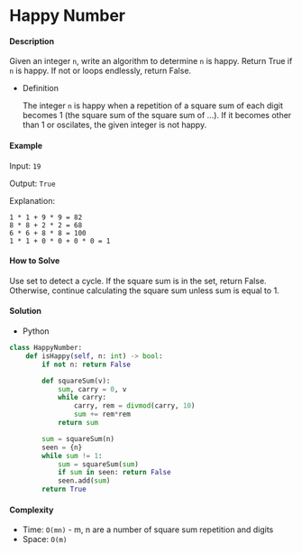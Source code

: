 # Happy Number

#### Description

Given an integer `n`, write an algorithm to determine `n` is happy. Return True if `n` is happy. If not or loops endlessly, return False.

- Definition

    The integer `n` is happy when a repetition of a square sum of each digit becomes 1 (the square sum of the square sum of ...). If it becomes other than 1 or oscilates, the given integer is not happy.

#### Example
Input: `19`

Output: `True`

Explanation:

```
1 * 1 + 9 * 9 = 82
8 * 8 + 2 * 2 = 68
6 * 6 + 8 * 8 = 100
1 * 1 + 0 * 0 + 0 * 0 = 1
```

#### How to Solve

Use set to detect a cycle. If the square sum is in the set, return False. Otherwise, continue calculating the square sum unless sum is equal to 1.

#### Solution

- Python

```python
class HappyNumber:
    def isHappy(self, n: int) -> bool:
        if not n: return False

        def squareSum(v):
            sum, carry = 0, v
            while carry:
                carry, rem = divmod(carry, 10)
                sum += rem*rem
            return sum

        sum = squareSum(n)
        seen = {n}
        while sum != 1:
            sum = squareSum(sum)
            if sum in seen: return False
            seen.add(sum)
        return True
```

#### Complexity
- Time: `O(mn)` - m, n are a number of square sum repetition and digits
- Space: `O(m)`

